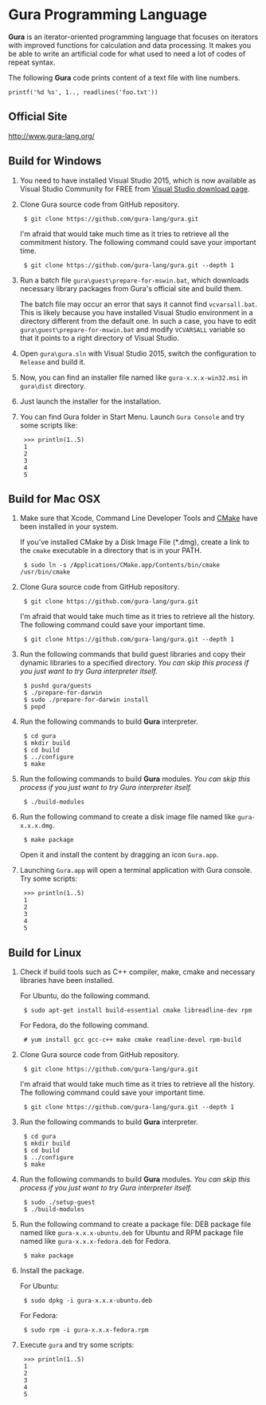 # Gura Programming Language

**Gura** is an iterator-oriented programming language that focuses on
iterators with improved functions for calculation and data processing.
It makes you be able to write an artificial code for what used to need a lot
of codes of repeat syntax.

The following **Gura** code prints content of a text file with line numbers.

    printf('%d %s', 1.., readlines('foo.txt'))


Official Site
-------------
http://www.gura-lang.org/


Build for Windows
-----------------
1. You need to have installed Visual Studio 2015, which is now available
   as Visual Studio Community for FREE from
   [Visual Studio download page](https://www.visualstudio.com/downloads).

2. Clone Gura source code from GitHub repository.

        $ git clone https://github.com/gura-lang/gura.git

   I'm afraid that would take much time as it tries to retrieve all the commitment history.
   The following command could save your important time.

        $ git clone https://github.com/gura-lang/gura.git --depth 1

3. Run a batch file `gura\guest\prepare-for-mswin.bat`, which downloads
   necessary library packages from Gura's official site and build them.

   The batch file may occur an error that says it cannot find `vcvarsall.bat`.
   This is likely because you have installed Visual Studio environment in a directory
   different from the default one.
   In such a case, you have to edit `gura\guest\prepare-for-mswin.bat`
   and modify `VCVARSALL` variable so that it points to a right directory of
   Visual Studio.

4. Open `gura\gura.sln` with Visual Studio 2015, switch the configuration to
   `Release` and build it.

5. Now, you can find an installer file named like `gura-x.x.x-win32.msi` in `gura\dist` directory.

6. Just launch the installer for the installation.

7. You can find Gura folder in Start Menu. Launch `Gura Console` and try some scripts like:

        >>> println(1..5)
        1
        2
        3
        4
        5


Build for Mac OSX
-----------------
1. Make sure that Xcode, Command Line Developer Tools
   and [CMake](http://www.cmake.org/download/) have been installed in your system.

   If you've installed CMake by a Disk Image File (*.dmg),
   create a link to the `cmake` executable in a directory that is in your PATH.

        $ sudo ln -s /Applications/CMake.app/Contents/bin/cmake /usr/bin/cmake

2. Clone Gura source code from GitHub repository.

        $ git clone https://github.com/gura-lang/gura.git

   I'm afraid that would take much time as it tries to retrieve all the history.
   The following command could save your important time.

        $ git clone https://github.com/gura-lang/gura.git --depth 1

3. Run the following commands that build guest libraries and copy their dynamic libraries
   to a specified directory.
   *You can skip this process if you just want to try Gura interpreter itself.*

        $ pushd gura/guests
        $ ./prepare-for-darwin
		$ sudo ./prepare-for-darwin install
        $ popd

4. Run the following commands to build **Gura** interpreter.

		$ cd gura
        $ mkdir build
        $ cd build
        $ ../configure
        $ make

5. Run the following commands to build **Gura** modules.
   *You can skip this process if you just want to try Gura interpreter itself.*

        $ ./build-modules

6. Run the following command to create a disk image file named like `gura-x.x.x.dmg`.

        $ make package

   Open it and install the content by dragging an icon `Gura.app`.

7. Launching `Gura.app` will open a terminal application with Gura console.
   Try some scripts:

		>>> println(1..5)
		1
		2
		3
		4
		5


Build for Linux
---------------
1. Check if build tools such as C++ compiler, make, cmake and necessary
   libraries have been installed.

   For Ubuntu, do the following command.

        $ sudo apt-get install build-essential cmake libreadline-dev rpm

   For Fedora, do the following command.

        # yum install gcc gcc-c++ make cmake readline-devel rpm-build

2. Clone Gura source code from GitHub repository.

        $ git clone https://github.com/gura-lang/gura.git

   I'm afraid that would take much time as it tries to retrieve all the history.
   The following command could save your important time.

        $ git clone https://github.com/gura-lang/gura.git --depth 1

3. Run the following commands to build **Gura** interpreter.

		$ cd gura
        $ mkdir build
        $ cd build
        $ ../configure
        $ make

4. Run the following commands to build **Gura** modules.
   *You can skip this process if you just want to try Gura interpreter itself.*

        $ sudo ./setup-guest
        $ ./build-modules

5. Run the following command to create a package file:
   DEB package file named like `gura-x.x.x-ubuntu.deb` for Ubuntu
   and RPM package file named like `gura-x.x.x-fedora.deb` for Fedora.

        $ make package

6. Install the package.

   For Ubuntu:

        $ sudo dpkg -i gura-x.x.x-ubuntu.deb

   For Fedora:

        $ sudo rpm -i gura-x.x.x-fedora.rpm

7. Execute `gura` and try some scripts:

		>>> println(1..5)
		1
		2
		3
		4
		5
